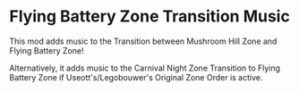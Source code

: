 # Flying Battery Zone Transition Music
This mod adds music to the Transition between Mushroom Hill Zone and Flying Battery Zone! 

Alternatively, it adds music to the Carnival Night Zone Transition to Flying Battery Zone if Useott's/Legobouwer's Original Zone Order is active.
